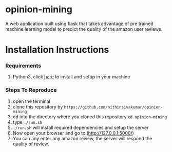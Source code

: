 # opinion-mining
A web application built using flask that takes advantage of pre trained machine learning model to predict the quality of the amazon user reviews.

# Installation Instructions

### Requirements
  1. Python3, click [here](https://realpython.com/installing-python/) to install and setup in your machine
### Steps To Reproduce
  1. open the terminal
  2. clone this repository by ```https://github.com/nithinsivakumar/opinion-mining```
  3. cd into the directory where you cloned this repository ```cd opinion-mining```
  4. type ```./run.sh```
  5. ```./run.sh``` will install required dependencies and setup the server
  6. Now open your browser and go to (http://127.0.0.1:5000/)
  7. You can any enter any amazon review, the server will respond the quality of review.
